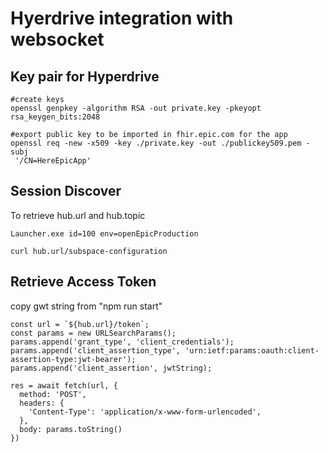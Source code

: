 # Hyerdrive integration with websocket

## Key pair for Hyperdrive
~~~
#create keys
openssl genpkey -algorithm RSA -out private.key -pkeyopt rsa_keygen_bits:2048

#export public key to be imported in fhir.epic.com for the app
openssl req -new -x509 -key ./private.key -out ./publickey509.pem -subj
 '/CN=HereEpicApp'

~~~


## Session Discover
To retrieve hub.url and hub.topic
~~~
Launcher.exe id=100 env=openEpicProduction

curl hub.url/subspace-configuration
~~~

## Retrieve Access Token

copy gwt string from "npm run start"

~~~
const url = `${hub.url}/token`;
const params = new URLSearchParams();
params.append('grant_type', 'client_credentials');
params.append('client_assertion_type', 'urn:ietf:params:oauth:client-assertion-type:jwt-bearer');
params.append('client_assertion', jwtString);

res = await fetch(url, {
  method: 'POST',
  headers: {
    'Content-Type': 'application/x-www-form-urlencoded',
  },
  body: params.toString()
})

~~~